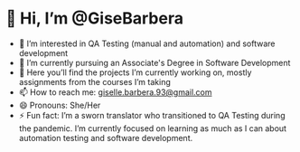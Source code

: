 # 👋 Hi, I’m @GiseBarbera

- 👀 I’m interested in QA Testing (manual and automation) and software development
- 🌱 I’m currently pursuing an Associate's Degree in Software Development
- 💞️ Here you’ll find the projects I’m currently working on, mostly assignments from the courses I’m taking
- 📫 How to reach me: giselle.barbera.93@gmail.com
- 😄 Pronouns: She/Her
- ⚡ Fun fact: I’m a sworn translator who transitioned to QA Testing during the pandemic. I’m currently focused on learning as much as I can about automation testing and software development.

<!---
Bookworm07/Bookworm07 is a ✨ special ✨ repository because its `README.md` (this file) appears on your GitHub profile.
You can click the Preview link to take a look at your changes.
--->
